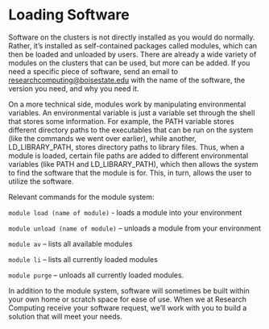 # Loading Software
Software on the clusters is not directly installed as you would do normally. Rather, it’s installed as self-contained packages called modules, which can then be loaded and unloaded by users. There are already a wide variety of modules on the clusters that can be used, but more can be added. If you need a specific piece of software, send an email to researchcomputing@boisestate.edu with the name of the software, the version you need, and why you need it.

On a more technical side, modules work by manipulating environmental variables. An environmental variable is just a variable set through the shell that stores some information. For example, the PATH variable stores different directory paths to the executables that can be run on the system (like the commands we went over earlier), while another, LD_LIBRARY_PATH, stores directory paths to library files. Thus, when a module is loaded, certain file paths are added to different environmental variables (like PATH and LD_LIBRARY_PATH), which then allows the system to find the software that the module is for. This, in turn, allows the user to utilize the software.

Relevant commands for the module system:

`module load (name of module)` - loads a module into your environment

`module unload (name of module)` – unloads a module from your environment

`module av` – lists all available modules

`module li` – lists all currently loaded modules

`module purge` – unloads all currently loaded modules.

In addition to the module system, software will sometimes be built within your own home or scratch space for ease of use. When we at Research Computing receive your software request, we’ll work with you to build a solution that will meet your needs.
